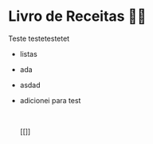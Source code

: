 # Livro de Receitas :man_cook:

Teste testetestetet



- listas 

- ada

- asdad

- adicionei para test

  ​

  [[]]